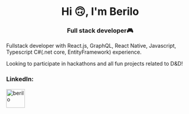 <h1 align="center">Hi 🙃, I'm Berilo</h1>
<h3 align="center">Full stack developer🎮</h3>

Fullstack developer with React.js, GraphQL, React Native, Javascript, Typescript C#(.net core, EntityFramework) experience.

Looking to participate in hackathons and all fun projects related to D&D!
<!--
**wberilo/wberilo** is a ✨ _special_ ✨ repository because its `README.md` (this file) appears on your GitHub profile.
Here are some ideas to get you started:
- 🔭 I’m currently working on ...
- 🌱 I’m currently learning ...
- 👯 I’m looking to collaborate on ...
- 🤔 I’m looking for help with ...
- 💬 Ask me about ...
- 📫 How to reach me: ...
- 😄 Pronouns: ...
- ⚡ Fun fact: ...
-->

<h3 align="left">LinkedIn:</h3>
<p align="left">
<a href="https://linkedin.com/in/berilo" target="blank"><img align="center" src="https://cdn.jsdelivr.net/gh/devicons/devicon/icons/linkedin/linkedin-original.svg" alt="berilo" height="50" width="50" /></a>
</p>



<!-- [Top Langs](https://github-readme-stats.vercel.app/api/top-langs/?username=wberilo&theme=tokyonight)

-->
